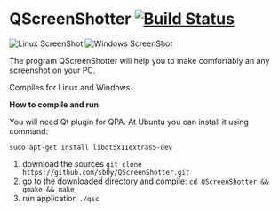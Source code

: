 # QScreenShotter [![Build Status](https://travis-ci.org/sb0y/QScreenShotter.svg?branch=master)](https://travis-ci.org/sb0y/QScreenShotter)

![Linux ScreenShot](https://myapps.developer.ubuntu.com/site_media/appmedia/2015/02/QScreenShotter_004.png)
![Windows ScreenShot](http://cs612220.vk.me/u886253/docs/e6f3e3534211/Bezymyannyy.png?extra=nfhsNxjOCbsJkEqVp1gOV9OOffnxGJDjwvlQh-DbWMW2jl07fCwBRCSDWzfE0VlB71w7nxFuqsmia1K0KFis-Ar_zeka)

The program QScreenShotter will help you to make comfortably an any screenshot on your PC.

Сompiles for Linux and Windows.

**How to compile and run**

You will need Qt plugin for QPA. At Ubuntu you can install it using command:

`sudo apt-get install libqt5x11extras5-dev`

1. download the sources `git clone https://github.com/sb0y/QScreenShotter.git`
2. go to the downloaded directory and compile: `cd QScreenShotter && qmake && make`
3. run application `./qsc`
